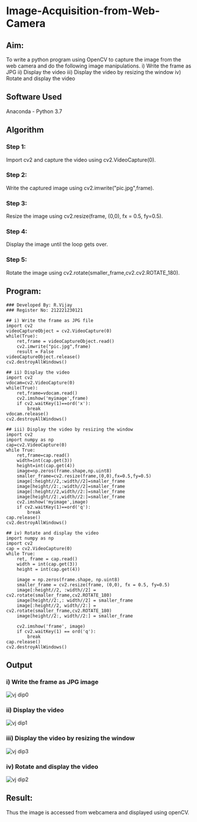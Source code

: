 
# Image-Acquisition-from-Web-Camera
## Aim:
 
To write a python program using OpenCV to capture the image from the web camera and do the following image manipulations.
i) Write the frame as JPG 
ii) Display the video 
iii) Display the video by resizing the window
iv) Rotate and display the video

## Software Used
Anaconda - Python 3.7

## Algorithm
### Step 1:
Import cv2 and capture the video using cv2.VideoCapture(0).
### Step 2:
Write the captured image using cv2.imwrite("pic.jpg",frame).

### Step 3:
Resize the image using cv2.resize(frame, (0,0), fx = 0.5, fy=0.5).

### Step 4:
Display the image until the loop gets over.

### Step 5:
Rotate the image using cv2.rotate(smaller_frame,cv2.cv2.ROTATE_180).

## Program:
``` 
### Developed By: R.Vijay
### Register No: 212221230121
```
```
## i) Write the frame as JPG file
import cv2
videoCaptureObject = cv2.VideoCapture(0)
while(True):
    ret,frame = videoCaptureObject.read()
    cv2.imwrite("pic.jpg",frame)
    result = False
videoCaptureObject.release()
cv2.destroyAllWindows()

## ii) Display the video
import cv2
vdocam=cv2.VideoCapture(0)
while(True):
    ret,frame=vdocam.read()
    cv2.imshow('myimage',frame)
    if cv2.waitKey(1)==ord('x'):
        break
vdocam.release()
cv2.destroyAllWindows()

## iii) Display the video by resizing the window
import cv2
import numpy as np
cap=cv2.VideoCapture(0)
while True:
    ret,frame=cap.read()
    width=int(cap.get(3))
    height=int(cap.get(4))
    image=np.zeros(frame.shape,np.uint8)
    smaller_frame=cv2.resize(frame,(0,0),fx=0.5,fy=0.5)
    image[:height//2,:width//2]=smaller_frame
    image[height//2:,:width//2]=smaller_frame
    image[:height//2,width//2:]=smaller_frame
    image[height//2:,width//2:]=smaller_frame
    cv2.imshow('myimage',image)
    if cv2.waitKey(1)==ord('q'):
        break
cap.release()
cv2.destroyAllWindows()

## iv) Rotate and display the video
import numpy as np
import cv2
cap = cv2.VideoCapture(0)
while True:
    ret, frame = cap.read()
    width = int(cap.get(3))
    height = int(cap.get(4))
    
    image = np.zeros(frame.shape, np.uint8)
    smaller_frame = cv2.resize(frame, (0,0), fx = 0.5, fy=0.5)
    image[:height//2, :width//2] = cv2.rotate(smaller_frame,cv2.ROTATE_180)
    image[height//2:,: width//2] = smaller_frame
    image[:height//2, width//2:] = cv2.rotate(smaller_frame,cv2.ROTATE_180)
    image[height//2:, width//2:] = smaller_frame

    cv2.imshow('frame', image)
    if cv2.waitKey(1) == ord('q'):
        break
cap.release()
cv2.destroyAllWindows()
```

## Output

### i) Write the frame as JPG image
![vj dip0](https://user-images.githubusercontent.com/94381788/226429415-0b1ad718-15fc-4ed8-b40e-d7d86caba069.png)
### ii) Display the video
![vj dip1](https://user-images.githubusercontent.com/94381788/226429433-11dd4bda-2b1d-4625-9e28-d333ec3719a1.png)

### iii) Display the video by resizing the window
![vj dip3](https://user-images.githubusercontent.com/94381788/226429443-441a9761-a014-4ea8-8f3f-efe3bc0ff930.png)

### iv) Rotate and display the video
![vj dip2](https://user-images.githubusercontent.com/94381788/226429438-69b4e6eb-772a-4e6e-8da1-d41ae7be1ced.png)


## Result:
Thus the image is accessed from webcamera and displayed using openCV.
